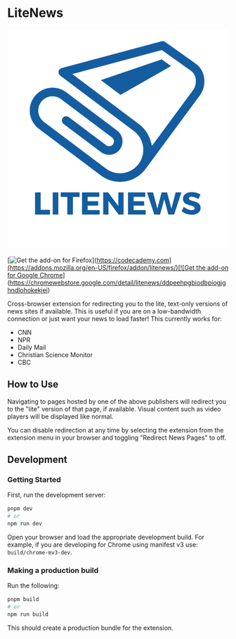 # LiteNews

![Lite News logo consisting of the text Lite News under a newspaper](LITENEWS.png)

[![Get the add-on for Firefox](https://lh4.googleusercontent.com/qNMVvYbmmhZj3t5bebHhKewVz3MijbMKcv4WZNUACjX47wTAYVmavD8TVHaBCGEEBQVvouTGu8CheQmuIAHTZ67_vozZDjokr5-4V1zZ_hRAvF6iHF0e526FSIMKL_55Sw=w1280)]([https://codecademy.com](https://addons.mozilla.org/en-US/firefox/addon/litenews/)[![Get the add-on for Google Chrome](https://lh4.googleusercontent.com/8ddC6LGL_94PLcfxgVcWuAZu3r3jJbajn11DH2nXuzQi93Hv4S5vdL8PqCOiKWGgevRzE04oujKgQ49TtlgOHWJ-lWp9Zy7eLwCTrqR0modZgp-P0BrQqyqBP7pa3mZm7g=w1280)](https://chromewebstore.google.com/detail/litenews/ddpeehpgbiodbpiogjghndlohokekjej)

Cross-browser extension for redirecting you to the lite, text-only versions of news sites if available. This is useful if you are on a low-bandwidth connection or just want your news to load faster! This currently works for:

- CNN
- NPR
- Daily Mail
- Christian Science Monitor
- CBC

## How to Use

Navigating to pages hosted by one of the above publishers will redirect you to the "lite" version of that page, if available. Visual content such as video players will be displayed like normal.

You can disable redirection at any time by selecting the extension from the extension menu in your browser and toggling "Redirect News Pages" to off.

## Development
### Getting Started

First, run the development server:

```bash
pnpm dev
# or
npm run dev
```

Open your browser and load the appropriate development build. For example, if you are developing for Chrome using manifest v3 use: `build/chrome-mv3-dev`.

### Making a production build

Run the following:

```bash
pnpm build
# or
npm run build
```

This should create a production bundle for the extension.
